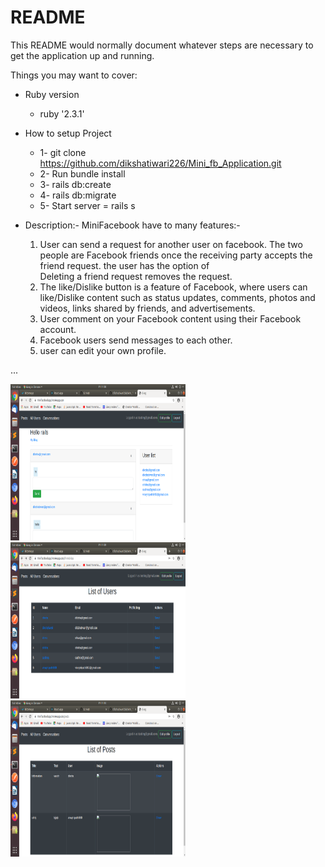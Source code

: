 # README


This README would normally document whatever steps are necessary to get the
application up and running.

Things you may want to cover:

* Ruby version
    * ruby '2.3.1'

* How to setup Project
    * 1- git clone https://github.com/dikshatiwari226/Mini_fb_Application.git
    * 2- Run bundle install
    * 3- rails db:create
    * 4- rails db:migrate
    * 5- Start server = rails s
  
* Description:-
    MiniFacebook have to many features:-

    1. User can send a request for another user on facebook. The two people are Facebook
        friends once the receiving party accepts the friend request. the user has the option of  
        Deleting a friend request removes the request.
    2. The like/Dislike button is a feature of Facebook, where users can like/Dislike content
        such as status updates, comments, photos and videos, links shared by friends, and 
        advertisements. 
    3. User comment on your Facebook content using their Facebook account.
    4. Facebook users send messages to each other.
    5. user can edit your own profile.


...
   <div class="row">
   
   <img src="Screenshot%20from%202020-01-17%2011-08-38.png" height="250" width="280" />

   <img src="Screenshot%20from%202020-01-17%2011-09-49.png" height="250" width="280" />
   
   <img src="Screenshot%20from%202020-01-17%2011-10-34.png" height="250" width="280" />
   
   </div>
  
  
   
   
